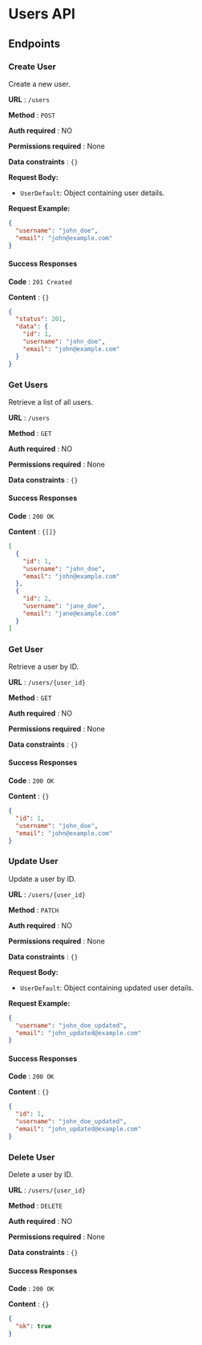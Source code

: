 # Users API

## Endpoints

### Create User

Create a new user.

**URL** : `/users`

**Method** : `POST`

**Auth required** : NO

**Permissions required** : None

**Data constraints** : `{}`

**Request Body:**

- `UserDefault`: Object containing user details.

**Request Example:**

```json
{
  "username": "john_doe",
  "email": "john@example.com"
}
```

#### Success Responses

**Code** : `201 Created`

**Content** : `{}`

```json
{
  "status": 201,
  "data": {
    "id": 1,
    "username": "john_doe",
    "email": "john@example.com"
  }
}
```

### Get Users

Retrieve a list of all users.

**URL** : `/users`

**Method** : `GET`

**Auth required** : NO

**Permissions required** : None

**Data constraints** : `{}`

#### Success Responses

**Code** : `200 OK`

**Content** : `{[]}`

```json
[
  {
    "id": 1,
    "username": "john_doe",
    "email": "john@example.com"
  },
  {
    "id": 2,
    "username": "jane_doe",
    "email": "jane@example.com"
  }
]
```

### Get User

Retrieve a user by ID.

**URL** : `/users/{user_id}`

**Method** : `GET`

**Auth required** : NO

**Permissions required** : None

**Data constraints** : `{}`

#### Success Responses

**Code** : `200 OK`

**Content** : `{}`

```json
{
  "id": 1,
  "username": "john_doe",
  "email": "john@example.com"
}
```

### Update User

Update a user by ID.

**URL** : `/users/{user_id}`

**Method** : `PATCH`

**Auth required** : NO

**Permissions required** : None

**Data constraints** : `{}`

**Request Body:**

- `UserDefault`: Object containing updated user details.

**Request Example:**

```json
{
  "username": "john_doe_updated",
  "email": "john_updated@example.com"
}
```

#### Success Responses

**Code** : `200 OK`

**Content** : `{}`

```json
{
  "id": 1,
  "username": "john_doe_updated",
  "email": "john_updated@example.com"
}
```

### Delete User

Delete a user by ID.

**URL** : `/users/{user_id}`

**Method** : `DELETE`

**Auth required** : NO

**Permissions required** : None

**Data constraints** : `{}`

#### Success Responses

**Code** : `200 OK`

**Content** : `{}`

```json
{
  "ok": true
}
```
